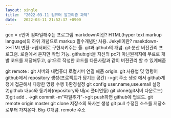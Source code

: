 ```yaml
---
layout: single
title:  "2022-03-11 컴퓨터 알고리즘 과제"
date:   2022-03-11 21:52:37 +0900
---
```

gcc = c언어 컴파일해주는 프로그램
markdown이란? HTML(hyper text markup language)의 하위 개념으로 markup 필수개념만 사용.
Jekyll이란? maekdown->HTML변환->웹서버로 구현시켜주는 툴.
git과 github의 개념.
git:분산 버전관리 프로그램.
로컬에서 혼자만 작업 가능.
github:git을 자신의 pc가 아닌원격지에 무료로 개발 코드를 저장해두고,
git으로 작성한 코드를 다른사람과 같이 버젼관리 할 수 있게해줌

git remote : git 서버와 내컴퓨터 로컬서버 연결 해줌 origin.
git 사용법 및 명령어
github에서 repository 생성(프로젝트가 담기는 공간) ->git 주소 생성
<cmd>에서 github계정에 접근해서 다양한 명령 수행
1)환경설정 git config user.name,use.email 설정
2)github 내pc와 동기화(repository와 내pc 폴더연동)
git clone(git서버 다운로드)
3)git add . ->git commit -m"파일추가"->git push하면 github에 업로드.
git remote origin master
git clone 저장소의 복사본 생성
git pull 수정된 소스를 저장소로부터 가져온다.
Big-O개념.
remote 주소
